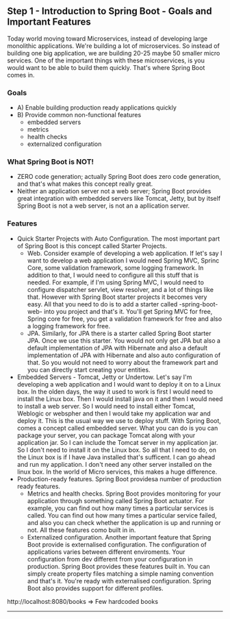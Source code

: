 ## Step 1 - Introduction to Spring Boot - Goals and Important Features

Today world moving toward Microservices, instead of developing large monolithic applications. We're building a lot of microservices. So instead of building one big application, we are building 20-25 maybe 50 smaller micro services. One of the important things with these microservices, is you would want to be able to build them quickly. That's where Spring Boot comes in.

### Goals
- A) Enable building production ready applications quickly
- B) Provide common non-functional features 
  - embedded servers
  - metrics
  - health checks
  - externalized configuration

### What Spring Boot is NOT!
- ZERO code generation; actually Spring Boot does zero code generation, and that's what makes this concept really great.
- Neither an application server not a web server; Spring Boot provides great integration with embedded servers like Tomcat, Jetty, but by itself Spring Boot is not a web server, is not an a apllication server. 

### Features
- Quick Starter Projects with Auto Configuration. The most important part of Spring Boot is this concept called Starter Projects.
   - Web. Consider example of developing a web application. If let's say I want to develop a web application I would need Spring MVC, Sprinc Core, some validation framework, some logging framework. In addition to that, I would need to configure all this stuff that is needed. For example, if I'm using Spring MVC, I would need to configure dispatcher servlet, view resolver, and a lot of things like that. However with Spring Boot starter projects it becomes very easy. All that you need to do  is to add  a starter called  -spring-boot-web- into you project and that's it. You'll get Spring MVC for free, Spring core for free, you get a validation framework for free and also a logging framework for free.
   - JPA. Similarly, for JPA there is a starter called Spring Boot starter JPA. Once we use this starter. You would not only get JPA but also a default implementation of JPA with Hibernate and also a default implementation of JPA with Hibernate and also auto configuration of that. So you would not need to worry about the framework part and you can directly start creating your entities.
- Embedded Servers - Tomcat, Jetty or Undertow. Let's say I'm developing a web application and I would want to deploy it on to a Linux box. In the olden days, the way it used to work is first I would need to install the Linux box. Then I would install java on it and then I would need to install a web server. So I would need to install either Tomcat, Weblogic or webspher and then I would take my application war and deploy it. This is the usual way we use to deploy stuff. With Spring Boot, comes a concept called embedded server. What you can do is you can package your server, you can package Tomcat along with your application jar. So I can include  the Tomcat server in my application jar. So I don't need to install it on the Linux box. So all that  I need to do, on the Linux box is if I have Java installed that's sufficent. I can go ahead and run my application. I don't need any other server installed on the linux box. In the world of Micro services, this makes a huge difference.
- Production-ready features. Spring Boot providesa number of production ready features.
   - Metrics and health checks. Spring Boot provides monitoring for your application through something called Spring Boot actuator. For example, you can find out how many times a particular services is called. You can find out how many times a particular service failed, and also you can check whether the application is up and running or not. All these features como built in in.
   - Externalized configuration. Another important feature that Spring Boot provide is externalised configuration. The configuration of applications varies between different enviroments. Your configuration from dev different from your configuration in production. Spring Boot provides these features built in. You can simply create property files matching a simple naming convention and that's it. You're ready with externalised configuration. Spring Boot also provides support for different profiles.

http://localhost:8080/books => Few hardcoded books

---
   